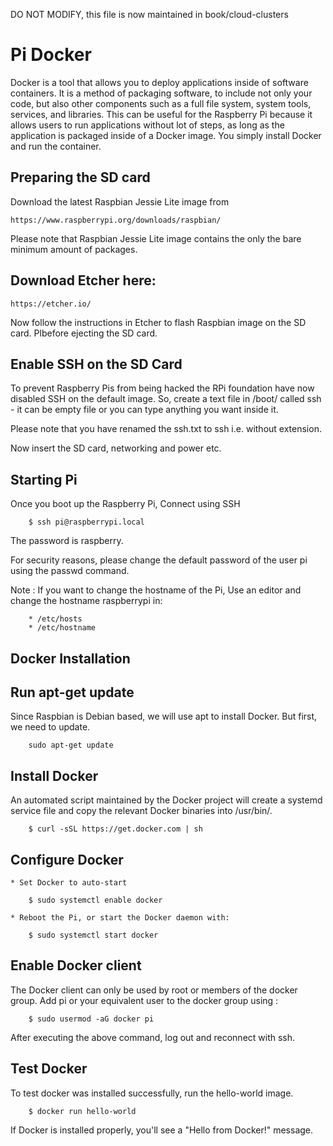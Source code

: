 DO NOT MODIFY, this file is now maintained in book/cloud-clusters

# Pi Docker
Docker is a tool that allows you to deploy applications inside of software 
containers. It is a method of packaging software, to include not only your 
code, but also other components such as a full file system, system tools, 
services, and libraries. This can be useful for the Raspberry Pi because it 
allows users to run applications without lot of steps, as long as the application 
is packaged inside of a Docker image. You simply install Docker and run the
container. 


## Preparing the SD card
Download the latest Raspbian Jessie Lite image from

	https://www.raspberrypi.org/downloads/raspbian/
	

Please note that Raspbian Jessie Lite image contains the only the bare minimum
amount of packages.

## Download Etcher here:

	https://etcher.io/

Now follow the instructions in Etcher to flash Raspbian image on the SD card. 
Plbefore ejecting the SD card.

## Enable SSH on the SD Card
To prevent Raspberry Pis from being hacked the RPi foundation have now disabled
SSH on the default image. So, create a text file in /boot/ called ssh - it can 
be empty file or you can type anything you want inside it.

Please note that you have renamed the ssh.txt to ssh i.e. without extension.

Now insert the SD card, networking and power etc.

## Starting Pi
Once you boot up the Raspberry Pi, Connect using SSH

		$ ssh pi@raspberrypi.local

The password is raspberry.

For security reasons, please change the default password of the user pi
using the passwd command.

Note : If you want to change the hostname of the Pi, Use an editor and change
the hostname raspberrypi in:

		* /etc/hosts
		* /etc/hostname

## Docker Installation

## Run apt-get update
Since Raspbian is Debian based, we will use apt to install Docker.
But first, we need to update.

		sudo apt-get update
				
## Install Docker
An automated script maintained by the Docker project will create a systemd
service file and copy the relevant Docker binaries into /usr/bin/.

		$ curl -sSL https://get.docker.com | sh

## Configure Docker
			
	* Set Docker to auto-start
			
		$ sudo systemctl enable docker
				
	* Reboot the Pi, or start the Docker daemon with:

		$ sudo systemctl start docker

## Enable Docker client
The Docker client can only be used by root or members of the docker group. 
Add pi or your equivalent user to the docker group using :

		$ sudo usermod -aG docker pi
				
After executing the above command, log out and reconnect with ssh.

## Test Docker
To test docker was installed successfully, run the hello-world image.

		$ docker run hello-world
				
If Docker is installed properly, you'll see a "Hello from Docker!" message.
